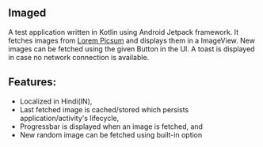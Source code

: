 Imaged
------

A test application written in Kotlin using Android Jetpack framework. It fetches images from [Lorem Picsum](https://picsum.photos/) and displays them in a ImageView.
New images can be fetched using the given Button in the UI. A toast is displayed in case no network connection is available.

## Features:

- Localized in Hindi(IN),
- Last fetched image is cached/stored which persists application/activity's lifecycle,
- Progressbar is displayed when an image is fetched, and
- New random image can be fetched using built-in option